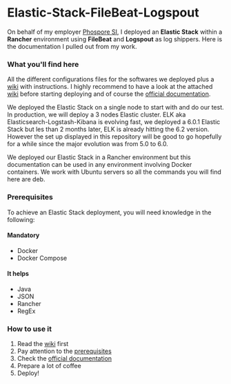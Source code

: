 # Elastic-Stack-FileBeat-Logspout
On behalf of my employer [Phospore SI](https://www.phosphore.eu/), I deployed an **Elastic Stack** within a **Rancher** environment using **FileBeat** and **Logspout** as log shippers. Here is the documentation I pulled out from my work.

### What you'll find here

All the different configurations files for the softwares we deployed plus a [wiki](https://github.com/Alexandre-Guth/Elastic-Stack-FileBeat-Logspout/wiki) with instructions.
I highly recommend to have a look at the attached [wiki](https://github.com/Alexandre-Guth/Elastic-Stack-FileBeat-Logspout/wiki) before starting deploying and of course the [official documentation](https://www.elastic.co/guide/index.html).

We deployed the Elastic Stack on a single node to start with and do our test. In production, we will deploy a 3 nodes Elastic cluster.
ELK aka Elasticsearch-Logstash-Kibana is evolving fast, we deployed a 6.0.1 Elastic Stack but les than 2 months later, ELK is already hitting the 6.2 version. However the set up displayed in this repository will be good to go hopefully for a while since the major evolution was from 5.0 to 6.0. 

We deployed our Elastic Stack in a Rancher environment but this documentation can be used in any environment involving Docker containers. We work with Ubuntu servers so all the commands you will find here are deb.

### Prerequisites

To achieve an Elastic Stack deployment, you will need knowledge in the following:

#### Mandatory
* Docker
* Docker Compose

#### It helps
* Java
* JSON
* Rancher
* RegEx

### How to use it

1. Read the [wiki](https://github.com/Alexandre-Guth/Elastic-Stack-FileBeat-Logspout/wiki) first
2. Pay attention to the [prerequisites](https://github.com/Alexandre-Guth/Elastic-Stack-FileBeat-Logspout/wiki/2.-Prerequisites)
3. Check the [official documentation](https://www.elastic.co/guide/index.html)
4. Prepare a lot of coffee
5. Deploy!
